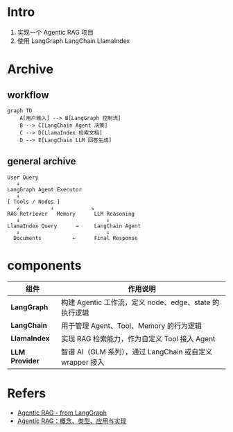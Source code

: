 # Intro

1. 实现一个 Agentic RAG 项目
2. 使用 LangGraph LangChain LlamaIndex

# Archive

## workflow

```
graph TD
    A[用户输入] --> B[LangGraph 控制流]
    B --> C[LangChain Agent 决策]
    C --> D[LlamaIndex 检索文档]
    D --> E[LangChain LLM 回答生成]
```

## general archive

```
User Query
   ↓
LangGraph Agent Executor
   ↓
[ Tools / Nodes ]
   ↙          ↓            ↘
RAG Retriever   Memory      LLM Reasoning
   ↓                            ↓
LlamaIndex Query      →     LangChain Agent
   ↓                            ↓
  Documents          ←      Final Response
```

# components

| 组件               | 作用说明                                       |
|------------------|--------------------------------------------|
| **LangGraph**    | 构建 Agentic 工作流，定义 node、edge、state 的执行逻辑    |
| **LangChain**    | 用于管理 Agent、Tool、Memory 的行为逻辑               |
| **LlamaIndex**   | 实现 RAG 检索能力，作为自定义 Tool 接入 Agent            |
| **LLM Provider** | 智谱 AI（GLM 系列），通过 LangChain 或自定义 wrapper 接入 |

# Refers

* [Agentic RAG - from LangGraph](https://langchain-ai.github.io/langgraph/tutorials/rag/langgraph_agentic_rag/)
* [Agentic RAG：概念、类型、应用与实现](https://zhuanlan.zhihu.com/p/17693009207)
